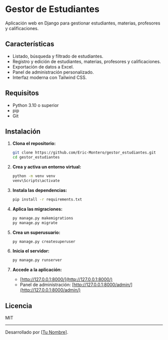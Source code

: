 # Gestor de Estudiantes

Aplicación web en Django para gestionar estudiantes, materias, profesores y calificaciones.

## Características

- Listado, búsqueda y filtrado de estudiantes.
- Registro y edición de estudiantes, materias, profesores y calificaciones.
- Exportación de datos a Excel.
- Panel de administración personalizado.
- Interfaz moderna con Tailwind CSS.

## Requisitos

- Python 3.10 o superior
- pip
- Git

## Instalación

1. **Clona el repositorio:**
   ```sh
   git clone https://github.com/Eric-Montero/gestor_estudiantes.git
   cd gestor_estudiantes
   ```

2. **Crea y activa un entorno virtual:**
   ```sh
   python -m venv venv
   venv\Scripts\activate
   ```

3. **Instala las dependencias:**
   ```sh
   pip install -r requirements.txt
   ```

4. **Aplica las migraciones:**
   ```sh
   py manage.py makemigrations
   py manage.py migrate
   ```

5. **Crea un superusuario:**
   ```sh
   py manage.py createsuperuser
   ```

6. **Inicia el servidor:**
   ```sh
   py manage.py runserver
   ```

7. **Accede a la aplicación:**
   - [http://127.0.0.1:8000/](http://127.0.0.1:8000/)
   - Panel de administración: [http://127.0.0.1:8000/admin/](http://127.0.0.1:8000/admin/)

## Licencia

MIT

---

Desarrollado por [[Tu Nombre](https://github.com/Eric-Montero)].